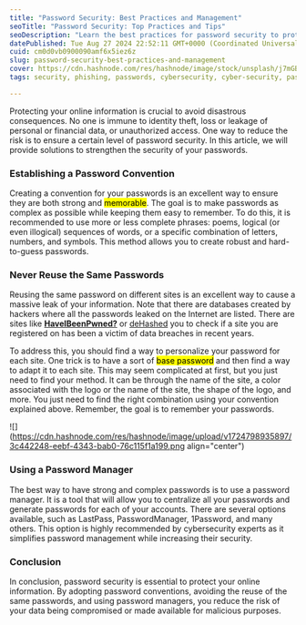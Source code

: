 ```yaml
---
title: "Password Security: Best Practices and Management"
seoTitle: "Password Security: Top Practices and Tips"
seoDescription: "Learn the best practices for password security to protect your online information effectively and manage your passwords efficiently"
datePublished: Tue Aug 27 2024 22:52:11 GMT+0000 (Coordinated Universal Time)
cuid: cm0d0vb0900090amf6x5iez6z
slug: password-security-best-practices-and-management
cover: https://cdn.hashnode.com/res/hashnode/image/stock/unsplash/j7mGBT2hyM8/upload/7dc0758a041b5c3276663c467cd49a19.jpeg
tags: security, phishing, passwords, cybersecurity, cyber-security, password-manager, cybersecurity-1, cybersec, securityawareness, phishingattacks

---
```


Protecting your online information is crucial to avoid disastrous consequences. No one is immune to identity theft, loss or leakage of personal or financial data, or unauthorized access. One way to reduce the risk is to ensure a certain level of password security. In this article, we will provide solutions to strengthen the security of your passwords.

### Establishing a Password Convention

Creating a convention for your passwords is an excellent way to ensure they are both strong and <mark>memorable</mark>. The goal is to make passwords as complex as possible while keeping them easy to remember. To do this, it is recommended to use more or less complete phrases: poems, logical (or even illogical) sequences of words, or a specific combination of letters, numbers, and symbols. This method allows you to create robust and hard-to-guess passwords.

### Never Reuse the Same Passwords

Reusing the same password on different sites is an excellent way to cause a massive leak of your information. Note that there are databases created by hackers where all the passwords leaked on the Internet are listed. There are sites like [**HaveIBeenPwned?**](https://haveibeenpwned.com/) or [deHashed](https://www.dehashed.com/) you to check if a site you are registered on has been a victim of data breaches in recent years.

To address this, you should find a way to personalize your password for each site. One trick is to have a sort of <mark>base password</mark> and then find a way to adapt it to each site. This may seem complicated at first, but you just need to find your method. It can be through the name of the site, a color associated with the logo or the name of the site, the shape of the logo, and more. You just need to find the right combination using your convention explained above. Remember, the goal is to remember your passwords.

![](https://cdn.hashnode.com/res/hashnode/image/upload/v1724798935897/3c442248-eebf-4343-bab0-76c115f1a199.png align="center")

### Using a Password Manager

The best way to have strong and complex passwords is to use a password manager. It is a tool that will allow you to centralize all your passwords and generate passwords for each of your accounts. There are several options available, such as LastPass, PasswordManager, 1Password, and many others. This option is highly recommended by cybersecurity experts as it simplifies password management while increasing their security.

### Conclusion

In conclusion, password security is essential to protect your online information. By adopting password conventions, avoiding the reuse of the same passwords, and using password managers, you reduce the risk of your data being compromised or made available for malicious purposes.